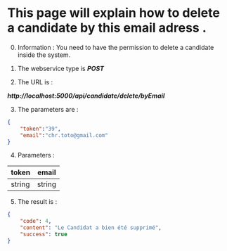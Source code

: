 # This page will explain how to delete a candidate by this email adress .

0. Information : 
You need to have the permission to delete a candidate inside the system.

1. The webservice type is ***POST***


2. The URL is : 

***http://localhost:5000/api/candidate/delete/byEmail***

3. The parameters are : 

```json
{
	"token":"39",
	"email":"chr.toto@gmail.com"
}
```

4. Parameters : 

|  token | email |
|---|---| 
|  string |  string |

5. The result is : 

```json
{
    "code": 4,
    "content": "Le Candidat a bien été supprimé",
    "success": true
}
```